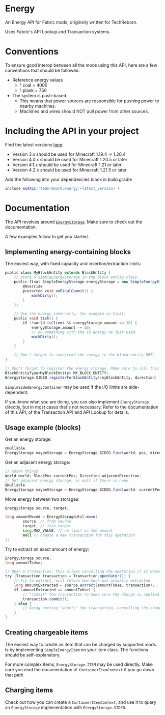 # Energy

An Energy API for Fabric mods, originally written for TechReborn.

Uses Fabric's API Lookup and Transaction systems.

# Conventions
To ensure good interop between all the mods using this API, here are a few conventions that should be followed.

* Reference energy values
  * 1 coal = 4000
  * 1 plank = 750
* The system is push-based.
  * This means that power sources are responsible for pushing power to nearby machines.
  * Machines and wires should NOT pull power from other sources.

# Including the API in your project

Find the latest versions [here](https://maven.fabricmc.net/teamreborn/energy/)

- Version 3.x should be used for Minecraft 1.19.4 -> 1.20.4
- Version 4.0.x should be used for Minecraft 1.20.5 or later
- Version 4.1.x should be used for Minecraft 1.21 or later
- Version 4.2.x should be used for Minecraft 1.21.5 or later

Add the following into your dependencies block in build.gradle

```groovy
include modApi('teamreborn:energy:<latest_version>')
```

# Documentation
The API revolves around [`EnergyStorage`](src/main/java/team/reborn/energy/api/EnergyStorage.java).
Make sure to check out the documentation.

A few examples follow to get you started.

## Implementing energy-containing blocks
The easiest way, with fixed capacity and insertion/extraction limits:
```groovy
public class MyBlockEntity extends BlockEntity {
    // Store a SimpleEnergyStorage in the block entity class.
    public final SimpleEnergyStorage energyStorage = new SimpleEnergyStorage(CAPACITY, MAX_INSERT, MAX_EXTRACT) {
        @Override
        protected void onFinalCommit() {
            markDirty();
        }
    };
    
    // Use the energy internally, for example in tick()
    public void tick() {
        if (!world.isClient && energyStorage.amount >= 10) {
            energyStorage.amount -= 10;
            // do something with the 10 energy we just used.
            markDirty();
        }
    }
    
    // Don't forget to save/read the energy in the block entity NBT.
}

// Don't forget to register the energy storage. Make sure to call this after you create the block entity type.
BlockEntityType<MyBlockEntity> MY_BLOCK_ENTITY;
EnergyStorage.SIDED.registerForBlockEntity((myBlockEntity, direction) -> myBlockEntity.energyStorage, MY_BLOCK_ENTITY);
```

`SimpleSidedEnergyContainer` may be used if the I/O limits are side-dependent.

If you know what you are doing, you can also implement `EnergyStorage` directly, but in most cases that's not necessary.
Refer to the documentation of this API, of the Transaction API and API Lookup for details.

## Usage example (blocks)
Get an energy storage:
```groovy
@Nullable
EnergyStorage maybeStorage = EnergyStorage.SIDED.find(world, pos, direction);
```
Get an adjacent energy storage:
```groovy
// Known things
World world; BlockPos currentPos; Direction adjacentDirection;
// Get adjacent energy storage, or null if there is none
@Nullable
EnergyStorage maybeStorage = EnergyStorage.SIDED.find(world, currentPos.offset(adjacentDirection), adjacentDirection.getOpposite());
```
Move energy between two storages:
```groovy
EnergyStorage source, target;

long amountMoved = EnergyStorageUtil.move(
        source, // from source
        target, // into target
        Long.MAX_VALUE, // no limit on the amount
        null // create a new transaction for this operation 
);
```
Try to extract an exact amount of energy:
```groovy
EnergyStorage source;
long amountToUse;

// Open a transaction: this allows cancelling the operation if it doesn't go as expected.
try (Transaction transaction = Transaction.openOuter()) {
    // Try to extract, will return how much was actually extracted
    long amountExtracted = source.extract(amountToUse, transaction);
    if (amountExtracted == amountToUse) {
        // "Commit" the transaction to make sure the change is applied.
        transaction.commit();
    } else {
        // Doing nothing "aborts" the transaction, cancelling the change.
    }
}
```

## Creating chargeable items
The easiest way to create an item that can be charged by supported mods is by implementing `SimpleEnergyItem` on your item class.
The functions should be self-explanatory.

For more complex items, `EnergyStorage.ITEM` may be used directly.
Make sure you read the documentation of `ContainerItemContext` if you go down that path.

## Charging items
Check out how you can create a `ContainerItemContext`,
and use it to query an `EnergyStorage` implementation with `EnergyStorage.SIDED`.
